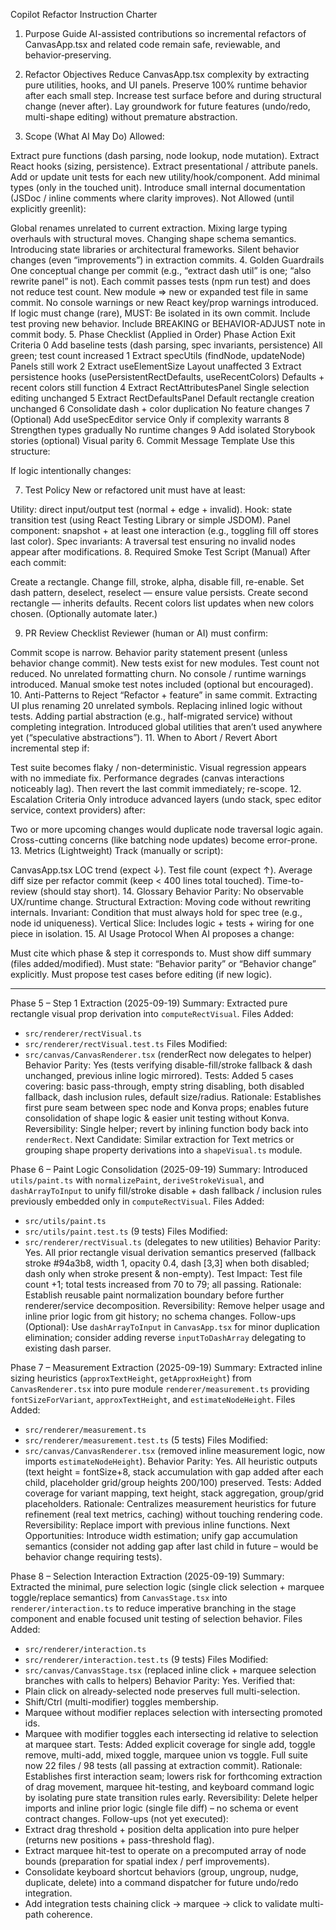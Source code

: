Copilot Refactor Instruction Charter
1. Purpose
Guide AI-assisted contributions so incremental refactors of CanvasApp.tsx and related code remain safe, reviewable, and behavior‑preserving.

2. Refactor Objectives
Reduce CanvasApp.tsx complexity by extracting pure utilities, hooks, and UI panels.
Preserve 100% runtime behavior after each small step.
Increase test surface before and during structural change (never after).
Lay groundwork for future features (undo/redo, multi-shape editing) without premature abstraction.
3. Scope (What AI May Do)
Allowed:

Extract pure functions (dash parsing, node lookup, node mutation).
Extract React hooks (sizing, persistence).
Extract presentational / attribute panels.
Add or update unit tests for each new utility/hook/component.
Add minimal types (only in the touched unit).
Introduce small internal documentation (JSDoc / inline comments where clarity improves).
Not Allowed (until explicitly greenlit):

Global renames unrelated to current extraction.
Mixing large typing overhauls with structural moves.
Changing shape schema semantics.
Introducing state libraries or architectural frameworks.
Silent behavior changes (even “improvements”) in extraction commits.
4. Golden Guardrails
One conceptual change per commit (e.g., “extract dash util” is one; “also rewrite panel” is not).
Each commit passes tests (npm run test) and does not reduce test count.
New module ⇒ new or expanded test file in same commit.
No console warnings or new React key/prop warnings introduced.
If logic must change (rare), MUST:
Be isolated in its own commit.
Include test proving new behavior.
Include BREAKING or BEHAVIOR-ADJUST note in commit body.
5. Phase Checklist (Applied in Order)
Phase	Action	Exit Criteria
0	Add baseline tests (dash parsing, spec invariants, persistence)	All green; test count increased
1	Extract specUtils (findNode, updateNode)	Panels still work
2	Extract useElementSize	Layout unaffected
3	Extract persistence hooks (usePersistentRectDefaults, useRecentColors)	Defaults + recent colors still function
4	Extract RectAttributesPanel	Single selection editing unchanged
5	Extract RectDefaultsPanel	Default rectangle creation unchanged
6	Consolidate dash + color duplication	No feature changes
7	(Optional) Add useSpecEditor service	Only if complexity warrants
8	Strengthen types gradually	No runtime changes
9	Add isolated Storybook stories (optional)	Visual parity
6. Commit Message Template
Use this structure:

If logic intentionally changes:

7. Test Policy
New or refactored unit must have at least:

Utility: direct input/output test (normal + edge + invalid).
Hook: state transition test (using React Testing Library or simple JSDOM).
Panel component: snapshot + at least one interaction (e.g., toggling fill off stores last color).
Spec invariants: A traversal test ensuring no invalid nodes appear after modifications.
8. Required Smoke Test Script (Manual)
After each commit:

Create a rectangle.
Change fill, stroke, alpha, disable fill, re-enable.
Set dash pattern, deselect, reselect — ensure value persists.
Create second rectangle — inherits defaults.
Recent colors list updates when new colors chosen.
(Optionally automate later.)

9. PR Review Checklist
Reviewer (human or AI) must confirm:

 Commit scope is narrow.
 Behavior parity statement present (unless behavior change commit).
 New tests exist for new modules.
 Test count not reduced.
 No unrelated formatting churn.
 No console / runtime warnings introduced.
 Manual smoke test notes included (optional but encouraged).
10. Anti-Patterns to Reject
“Refactor + feature” in same commit.
Extracting UI plus renaming 20 unrelated symbols.
Replacing inlined logic without tests.
Adding partial abstraction (e.g., half-migrated service) without completing integration.
Introduced global utilities that aren’t used anywhere yet (“speculative abstractions”).
11. When to Abort / Revert
Abort incremental step if:

Test suite becomes flaky / non-deterministic.
Visual regression appears with no immediate fix.
Performance degrades (canvas interactions noticeably lag). Then revert the last commit immediately; re-scope.
12. Escalation Criteria
Only introduce advanced layers (undo stack, spec editor service, context providers) after:

Two or more upcoming changes would duplicate node traversal logic again.
Cross-cutting concerns (like batching node updates) become error-prone.
13. Metrics (Lightweight)
Track (manually or script):

CanvasApp.tsx LOC trend (expect ↓).
Test file count (expect ↑).
Average diff size per refactor commit (keep < 400 lines total touched).
Time-to-review (should stay short).
14. Glossary
Behavior Parity: No observable UX/runtime change.
Structural Extraction: Moving code without rewriting internals.
Invariant: Condition that must always hold for spec tree (e.g., node id uniqueness).
Vertical Slice: Includes logic + tests + wiring for one piece in isolation.
15. AI Usage Protocol
When AI proposes a change:

Must cite which phase & step it corresponds to.
Must show diff summary (files added/modified).
Must state: “Behavior parity” or “Behavior change” explicitly.
Must propose test cases before editing (if new logic).

---
Phase 5 – Step 1 Extraction (2025-09-19)
Summary: Extracted pure rectangle visual prop derivation into `computeRectVisual`.
Files Added:
 - `src/renderer/rectVisual.ts`
 - `src/renderer/rectVisual.test.ts`
Files Modified:
 - `src/canvas/CanvasRenderer.tsx` (renderRect now delegates to helper)
Behavior Parity: Yes (tests verifying disable-fill/stroke fallback & dash unchanged, previous inline logic mirrored).
Tests: Added 5 cases covering: basic pass-through, empty string disabling, both disabled fallback, dash inclusion rules, default size/radius.
Rationale: Establishes first pure seam between spec node and Konva props; enables future consolidation of shape logic & easier unit testing without Konva.
Reversibility: Single helper; revert by inlining function body back into `renderRect`.
Next Candidate: Similar extraction for Text metrics or grouping shape property derivations into a `shapeVisual.ts` module.

Phase 6 – Paint Logic Consolidation (2025-09-19)
Summary: Introduced `utils/paint.ts` with `normalizePaint`, `deriveStrokeVisual`, and `dashArrayToInput` to unify fill/stroke disable + dash fallback / inclusion rules previously embedded only in `computeRectVisual`.
Files Added:
 - `src/utils/paint.ts`
 - `src/utils/paint.test.ts` (9 tests)
Files Modified:
 - `src/renderer/rectVisual.ts` (delegates to new utilities)
Behavior Parity: Yes. All prior rectangle visual derivation semantics preserved (fallback stroke #94a3b8, width 1, opacity 0.4, dash [3,3] when both disabled; dash only when stroke present & non-empty).
Test Impact: Test file count +1; total tests increased from 70 to 79; all passing.
Rationale: Establish reusable paint normalization boundary before further renderer/service decomposition.
Reversibility: Remove helper usage and inline prior logic from git history; no schema changes.
Follow-ups (Optional): Use `dashArrayToInput` in `CanvasApp.tsx` for minor duplication elimination; consider adding reverse `inputToDashArray` delegating to existing dash parser.

Phase 7 – Measurement Extraction (2025-09-19)
Summary: Extracted inline sizing heuristics (`approxTextHeight`, `getApproxHeight`) from `CanvasRenderer.tsx` into pure module `renderer/measurement.ts` providing `fontSizeForVariant`, `approxTextHeight`, and `estimateNodeHeight`.
Files Added:
 - `src/renderer/measurement.ts`
 - `src/renderer/measurement.test.ts` (5 tests)
Files Modified:
 - `src/canvas/CanvasRenderer.tsx` (removed inline measurement logic, now imports `estimateNodeHeight`).
Behavior Parity: Yes. All heuristic outputs (text height = fontSize+8, stack accumulation with gap added after each child, placeholder grid/group heights 200/100) preserved.
Tests: Added coverage for variant mapping, text height, stack aggregation, group/grid placeholders.
Rationale: Centralizes measurement heuristics for future refinement (real text metrics, caching) without touching rendering code.
Reversibility: Replace import with previous inline functions.
Next Opportunities: Introduce width estimation; unify gap accumulation semantics (consider not adding gap after last child in future – would be behavior change requiring tests).

Phase 8 – Selection Interaction Extraction (2025-09-19)
Summary: Extracted the minimal, pure selection logic (single click selection + marquee toggle/replace semantics) from `CanvasStage.tsx` into `renderer/interaction.ts` to reduce imperative branching in the stage component and enable focused unit testing of selection behavior.
Files Added:
 - `src/renderer/interaction.ts`
 - `src/renderer/interaction.test.ts` (9 tests)
Files Modified:
 - `src/canvas/CanvasStage.tsx` (replaced inline click + marquee selection branches with calls to helpers)
Behavior Parity: Yes. Verified that:
 - Plain click on already-selected node preserves full multi-selection.
 - Shift/Ctrl (multi-modifier) toggles membership.
 - Marquee without modifier replaces selection with intersecting promoted ids.
 - Marquee with modifier toggles each intersecting id relative to selection at marquee start.
Tests: Added explicit coverage for single add, toggle remove, multi-add, mixed toggle, marquee union vs toggle. Full suite now 22 files / 98 tests (all passing at extraction commit).
Rationale: Establishes first interaction seam; lowers risk for forthcoming extraction of drag movement, marquee hit-testing, and keyboard command logic by isolating pure state transition rules early.
Reversibility: Delete helper imports and inline prior logic (single file diff) – no schema or event contract changes.
Follow-ups (not yet executed):
 - Extract drag threshold + position delta application into pure helper (returns new positions + pass-threshold flag).
 - Extract marquee hit-test to operate on a precomputed array of node bounds (preparation for spatial index / perf improvements).
 - Consolidate keyboard shortcut behaviors (group, ungroup, nudge, duplicate, delete) into a command dispatcher for future undo/redo integration.
 - Add integration tests chaining click → marquee → click to validate multi-path coherence.

